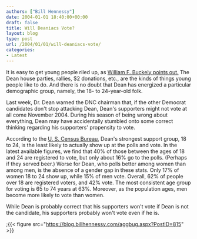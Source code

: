 ```yaml
---
authors: ["Bill Hennessy"]
date: 2004-01-01 18:40:00+00:00
draft: false
title: Will Deaniacs Vote?
layout: blog
type: post
url: /2004/01/01/will-deaniacs-vote/
categories:
- Latest
---
```


It is easy to get young people riled up, as [William F. Buckely points out.](https://www.nationalreview.com/buckley/buckley200312311128.asp) The Dean house parties, rallies, $2 donations, etc., are the kinds of things young people like to do. And there is no doubt that Dean has energized a particular demographic group, namely, the 18- to 24-year-old folk.   
  
Last week, Dr. Dean warned the DNC chairman that, if the other Democrat candidates don't stop attacking Dean, Dean's supporters might not vote at all come November 2004. During his season of being wrong about everything, Dean may have accidentally stumbled onto some correct thinking regarding his supporters' propensity to vote.   
  
According to the [U. S. Census Bureau](https://www.census.gov/population/socdemo/voting/cps1998/tab05.txt), Dean's strongest support group, 18 to 24, is the least likely to actually show up at the polls and vote. In the latest available figures, we find that 40% of those between the ages of 18 and 24 are registered to vote, but only about 16% go to the polls. (Perhaps if they served beer.) Worse for Dean, who polls better among women than among men, is the absence of a gender gap in these stats. Only 17% of women 18 to 24 show up, while 15% of men vote. Overall, 62% of people over 18 are registered voters, and 42% vote. The most consistent age group for voting is 65 to 74 years at 63%. Moreover, as the population ages, men become more likely to vote than women.   
  
While Dean is probably correct that his supporters won't vote if Dean is not the candidate, his supporters probably won't vote even if he is.

;{{< figure src="https://blog.billhennessy.com/aggbug.aspx?PostID=815" >}}

